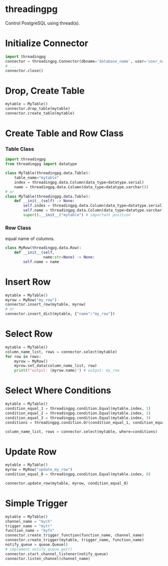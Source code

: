 # threadingpg
Control PostgreSQL using thread(s).

# Initialize Connector  
```python  
import threadingpg
connector = threadingpg.Connector(dbname='database_name', user='user_name', password='password', port=5432)
# ...
connector.close()
```

# Drop, Create Table
```python  
mytable = MyTable()
connector.drop_table(mytable)
connector.create_table(mytable)
```

# Create Table and Row Class
### Table Class
```python  
import threadingpg
from threadingpg import datatype

class MyTable(threadingpg.data.Table):
    table_name="mytable"
    index = threadingpg.data.Column(data_type=datatype.serial)
    name = threadingpg.data.Column(data_type=datatype.varchar())
# or 
class MyTable(threadingpg.data.Table):
    def __init__(self) -> None:
        self.index = threadingpg.data.Column(data_type=datatype.serial)
        self.name = threadingpg.data.Column(data_type=datatype.varchar())
        super().__init__("mytable") # important position
```

### Row Class
equal name of columns.
```python
class MyRow(threadingpg.data.Row):
    def __init__(self,
                 name:str=None) -> None:
        self.name = name
```

# Insert Row
```python
mytable = MyTable()
myrow = MyRow("my_row")
connector.insert_row(mytable, myrow)
# or
connector.insert_dict(mytable, {"name":"my_row"})
```

# Select Row
```python
mytable = MyTable()
column_name_list, rows = connector.select(mytable)
for row in rows:
    myrow = MyRow()
    myrow.set_data(column_name_list, row)
    print(f"output: {myrow.name}") # output: my_row
```

# Select Where Conditions
```python
mytable = MyTable()
condition_equal_1 = threadingpg.condition.Equal(mytable.index, 1)
condition_equal_2 = threadingpg.condition.Equal(mytable.index, 2)
condition_equal_3 = threadingpg.condition.Equal(mytable.index, 3)
conditions = threadingpg.condition.Or(condition_equal_1, condition_equal_2, condition_equal_3)

column_name_list, rows = connector.select(mytable, where=conditions)
```

# Update Row
```python
mytable = MyTable()
myrow = MyRow("update_my_row")
condition_equal_0 = threadingpg.condition.Equal(mytable.index, 0)

connector.update_row(mytable, myrow, condition_equal_0)
```

# Simple Trigger
```python
mytable = MyTable()
channel_name = "mych"
trigger_name = "mytr"
function_name = "myfn"
connector.create_trigger_function(function_name, channel_name)
connector.create_trigger(mytable, trigger_name, function_name)
notify_queue = queue.Queue()
# implement notify_queue.get()
connector.start_channel_listener(notify_queue)
connector.listen_channel(channel_name)
```
